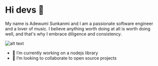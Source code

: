 # Hi devs 👋
 My name is Adewumi Sunkanmi and I am a passionate software engineer and a lover of music.
 I believe anything worth doing at all is worth doing well, and that's why I embrace diligence and consistency.

![alt text](https://nodejs.org/static/images/logo-hexagon-card.png)

- 🔭 I’m currently working on a nodejs library
- 👯 I’m looking to collaborate to open source projects 

